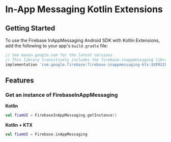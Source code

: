 # In-App Messaging Kotlin Extensions

## Getting Started

To use the Firebase InAppMessaging Android SDK with Kotlin Extensions, add the following
to your app's `build.gradle` file:

```groovy
// See maven.google.com for the latest versions
// This library transitively includes the firebase-inappmessaging library
implementation 'com.google.firebase:firebase-inappmessaging-ktx:$VERSION'
```

## Features

### Get an instance of FirebaseInAppMessaging

**Kotlin**
```kotlin
val fiamUI = FirebaseInAppMessaging.getInstance()
```

**Kotlin + KTX**
```kotlin
val fiamUI = Firebase.inAppMessaging
```
